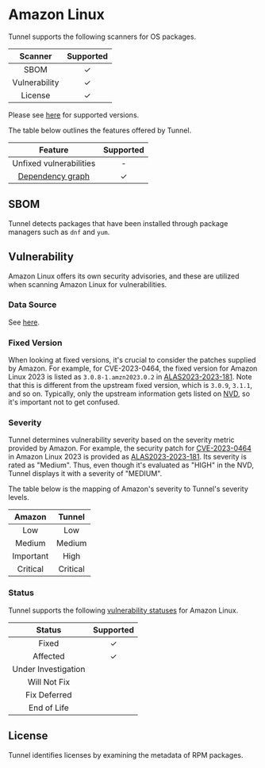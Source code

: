 # Amazon Linux

Tunnel supports the following scanners for OS packages.

|    Scanner    | Supported |
| :-----------: | :-------: |
|     SBOM      |     ✓     |
| Vulnerability |     ✓     |
|    License    |     ✓     |

Please see [here](index.md#supported-os) for supported versions.

The table below outlines the features offered by Tunnel.

|               Feature                | Supported |
| :----------------------------------: | :-------: |
|       Unfixed vulnerabilities        |     -     |
| [Dependency graph][dependency-graph] |     ✓     |

## SBOM

Tunnel detects packages that have been installed through package managers such as `dnf` and `yum`.

## Vulnerability

Amazon Linux offers its own security advisories, and these are utilized when scanning Amazon Linux for vulnerabilities.

### Data Source

See [here](../../scanner/vulnerability.md#data-sources).

### Fixed Version

When looking at fixed versions, it's crucial to consider the patches supplied by Amazon.
For example, for CVE-2023-0464, the fixed version for Amazon Linux 2023 is listed as `3.0.8-1.amzn2023.0.2` in [ALAS2023-2023-181].
Note that this is different from the upstream fixed version, which is `3.0.9`, `3.1.1`, and so on.
Typically, only the upstream information gets listed on [NVD], so it's important not to get confused.

### Severity

Tunnel determines vulnerability severity based on the severity metric provided by Amazon.
For example, the security patch for [CVE-2023-0464] in Amazon Linux 2023 is provided as [ALAS2023-2023-181].
Its severity is rated as "Medium".
Thus, even though it's evaluated as "HIGH" in the NVD, Tunnel displays it with a severity of "MEDIUM".

The table below is the mapping of Amazon's severity to Tunnel's severity levels.

|  Amazon   |  Tunnel  |
| :-------: | :------: |
|    Low    |   Low    |
|  Medium   |  Medium  |
| Important |   High   |
| Critical  | Critical |

### Status

Tunnel supports the following [vulnerability statuses] for Amazon Linux.

|       Status        | Supported |
| :-----------------: | :-------: |
|        Fixed        |     ✓     |
|      Affected       |     ✓     |
| Under Investigation |           |
|    Will Not Fix     |           |
|    Fix Deferred     |           |
|     End of Life     |           |

## License

Tunnel identifies licenses by examining the metadata of RPM packages.

[dependency-graph]: ../../configuration/reporting.md#show-origins-of-vulnerable-dependencies
[center]: https://alas.aws.amazon.com/
[CVE-2023-0464]: https://alas.aws.amazon.com/cve/html/CVE-2023-0464.html
[ALAS2023-2023-181]: https://alas.aws.amazon.com/AL2023/ALAS-2023-181.html
[NVD]: https://nvd.nist.gov/vuln/detail/CVE-2023-0464
[vulnerability statuses]: ../../configuration/filtering.md#by-status
